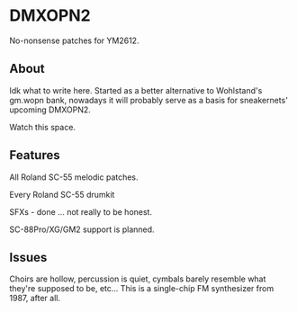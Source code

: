 # DMXOPN2
No-nonsense patches for YM2612.

## About
Idk what to write here. Started as a better alternative to Wohlstand's gm.wopn bank, nowadays it will probably serve as a basis for sneakernets' upcoming DMXOPN2. 

Watch this space.

## Features

All Roland SC-55 melodic patches.

Every Roland SC-55 drumkit

SFXs - done ... not really to be honest.

SC-88Pro/XG/GM2 support is planned.

## Issues

Choirs are hollow, percussion is quiet, cymbals barely resemble what they're supposed to be, etc... This is a single-chip FM synthesizer from 1987, after all.
